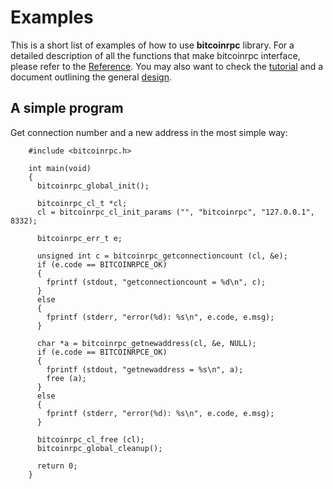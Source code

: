 # Examples

This is a short list of examples of how to use **bitcoinrpc** library.
For a detailed description of all the functions that make bitcoinrpc interface,
please refer to the [Reference](./reference.md).  You may also want to check
the [tutorial](./tutorial.md) and a document outlining the general
[design](./design.md).

## A simple program

Get connection number and a new address in the most simple way:

```
    #include <bitcoinrpc.h>

    int main(void)
    {
      bitcoinrpc_global_init();

      bitcoinrpc_cl_t *cl;
      cl = bitcoinrpc_cl_init_params ("", "bitcoinrpc", "127.0.0.1", 8332);

      bitcoinrpc_err_t e;

      unsigned int c = bitcoinrpc_getconnectioncount (cl, &e);
      if (e.code == BITCOINRPCE_OK)
      {
        fprintf (stdout, "getconnectioncount = %d\n", c);
      }
      else
      {
        fprintf (stderr, "error(%d): %s\n", e.code, e.msg);
      }

      char *a = bitcoinrpc_getnewaddress(cl, &e, NULL);
      if (e.code == BITCOINRPCE_OK)
      {
        fprintf (stdout, "getnewaddress = %s\n", a);
        free (a);
      }
      else
      {
        fprintf (stderr, "error(%d): %s\n", e.code, e.msg);
      }

      bitcoinrpc_cl_free (cl);
      bitcoinrpc_global_cleanup();

      return 0;
    }
```
